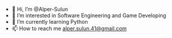 - 👋 Hi, I’m @Alper-Sulun
- 👀 I’m interested in Software Engineering and Game Developing
- 🌱 I’m currently learning Python
- 📫 How to reach me alper.sulun.41@gmail.com

<!---
Alper-Sulun/Alper-Sulun is a ✨ special ✨ repository because its `README.md` (this file) appears on your GitHub profile.
You can click the Preview link to take a look at your changes.
--->
